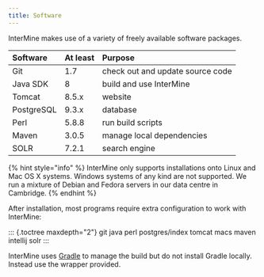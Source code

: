 ```yaml
---
title: Software
---
```


InterMine makes use of a variety of freely available software packages.

| Software | At least | Purpose |
| :--- | :--- | :--- |
| Git | 1.7 | check out and update source code |
| Java SDK | 8 | build and use InterMine |
| Tomcat | 8.5.x | website |
| PostgreSQL | 9.3.x | database |
| Perl | 5.8.8 | run build scripts |
| Maven | 3.0.5 | manage local dependencies |
| SOLR | 7.2.1 | search engine |

{% hint style="info" %}
InterMine only supports installations onto Linux and Mac OS X systems. Windows systems of any kind are not supported. We run a mixture of Debian and Fedora servers in our data centre in Cambridge.
{% endhint %}

After installation, most programs require extra configuration to work with InterMine:

::: {.toctree maxdepth="2"} git java perl postgres/index tomcat macs maven intellij solr :::

InterMine uses [Gradle](gradle/index.md) to manage the build but do not install Gradle locally. Instead use the wrapper provided.

